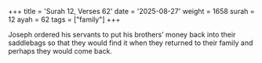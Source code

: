 +++
title = 'Surah 12, Verses 62'
date = '2025-08-27'
weight = 1658
surah = 12
ayah = 62
tags = ["family"]
+++

Joseph ordered his servants to put his brothers’ money back into their saddlebags so that they would find it when they returned to their family and perhaps they would come back.